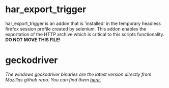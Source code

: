har_export_trigger
==================

har_export_trigger  is an addon that is 'installed' in the temporary headless firefox session profile created by 
selenium. This addon enables the exportation of the HTTP archive which is critical to this scripts functionality. **DO NOT
MOVE THIS FILE!**

geckodriver
============
*The windows geckodriver binaries are the latest version directly from Mozillas github repo. You can find
them [here.](https://github.com/mozilla/geckodriver/releases)* 
